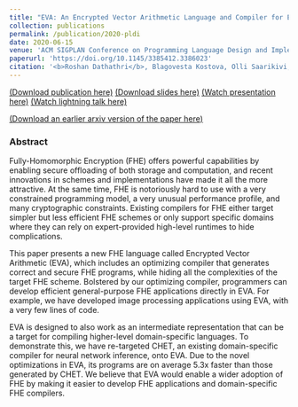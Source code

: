 ```yaml
---
title: "EVA: An Encrypted Vector Arithmetic Language and Compiler for Efficient Homomorphic Computation"
collection: publications
permalink: /publication/2020-pldi
date: 2020-06-15
venue: 'ACM SIGPLAN Conference on Programming Language Design and Implementation (PLDI)'
paperurl: 'https://doi.org/10.1145/3385412.3386023'
citation: '<b>Roshan Dathathri</b>, Blagovesta Kostova, Olli Saarikivi, Wei Dai, Kim Laine, Madan Musuvathi, “EVA: An Encrypted Vector Arithmetic Language and Compiler for Efficient Homomorphic Computation,” Proceedings of the 41st ACM SIGPLAN International Conference on Programming Language Design and Implementation (PLDI), June 2020.'
---
```

[(Download publication here)](https://www.cs.utexas.edu/~roshan/EVA.pdf) [(Download slides here)](https://www.cs.utexas.edu/~roshan/EVA.pptx) [(Watch presentation here)](https://youtu.be/RJk45mOdN0k?t=6890) [(Watch lightning talk here)](https://www.cs.utexas.edu/~roshan/EVA.mp4)

[(Download an earlier arxiv version of the paper here)](https://arxiv.org/abs/1912.11951)

### Abstract

Fully-Homomorphic Encryption (FHE) offers powerful capabilities 
by enabling secure offloading of both storage and computation, 
and recent innovations in schemes and implementations have made 
it all the more attractive. At the same time, FHE is notoriously 
hard to use with a very constrained programming model, a very 
unusual performance profile, and many cryptographic constraints. 
Existing compilers for FHE either target simpler but less efficient 
FHE schemes or only support specific domains where they can rely 
on expert-provided high-level runtimes to hide complications. 
 
This paper presents a new FHE language called Encrypted Vector 
Arithmetic (EVA), which includes an optimizing compiler that 
generates correct and secure FHE programs, while hiding all 
the complexities of the target FHE scheme. Bolstered by our 
optimizing compiler, programmers can develop efficient 
general-purpose FHE applications directly in EVA. For example, 
we have developed image processing applications using EVA, 
with a very few lines of code.  
 
EVA is designed to also work as an intermediate representation 
that can be a target for compiling higher-level domain-specific 
languages. To demonstrate this, we have re-targeted CHET, an 
existing domain-specific compiler for neural network inference, 
onto EVA. Due to the novel optimizations in EVA, its programs 
are on average 5.3x faster than those generated by CHET. 
We believe that EVA would enable a wider adoption of FHE by 
making it easier to develop FHE applications and domain-specific 
FHE compilers.
